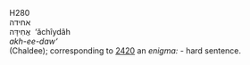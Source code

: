 <body>
  <p>H280<br>  אחידה  <br> אֲחִידָּה  ‎  ‘ăchı̂ydâh  <br><i>akh-ee-daw‘ </i><br>(Chaldee); corresponding to <a href="h2420.htm">2420</a>  an <i>enigma: - </i>hard sentence.<br></p>
 </body>